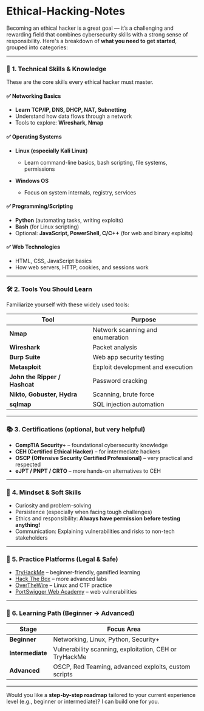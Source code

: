 # Ethical-Hacking-Notes
Becoming an ethical hacker is a great goal — it’s a challenging and rewarding field that combines cybersecurity skills with a strong sense of responsibility. Here's a breakdown of **what you need to get started**, grouped into categories:

---

### 🔧 **1. Technical Skills & Knowledge**

These are the core skills every ethical hacker must master.

#### ✅ Networking Basics

* **Learn TCP/IP, DNS, DHCP, NAT, Subnetting**
* Understand how data flows through a network
* Tools to explore: **Wireshark, Nmap**

#### ✅ Operating Systems

* **Linux (especially Kali Linux)**

  * Learn command-line basics, bash scripting, file systems, permissions
* **Windows OS**

  * Focus on system internals, registry, services

#### ✅ Programming/Scripting

* **Python** (automating tasks, writing exploits)
* **Bash** (for Linux scripting)
* Optional: **JavaScript, PowerShell, C/C++** (for web and binary exploits)

#### ✅ Web Technologies

* HTML, CSS, JavaScript basics
* How web servers, HTTP, cookies, and sessions work

---

### 🛠️ **2. Tools You Should Learn**

Familiarize yourself with these widely used tools:

| Tool                          | Purpose                           |
| ----------------------------- | --------------------------------- |
| **Nmap**                      | Network scanning and enumeration  |
| **Wireshark**                 | Packet analysis                   |
| **Burp Suite**                | Web app security testing          |
| **Metasploit**                | Exploit development and execution |
| **John the Ripper / Hashcat** | Password cracking                 |
| **Nikto, Gobuster, Hydra**    | Scanning, brute force             |
| **sqlmap**                    | SQL injection automation          |

---

### 📚 **3. Certifications (optional, but very helpful)**

* **CompTIA Security+** – foundational cybersecurity knowledge
* **CEH (Certified Ethical Hacker)** – for intermediate hackers
* **OSCP (Offensive Security Certified Professional)** – very practical and respected
* **eJPT / PNPT / CRTO** – more hands-on alternatives to CEH

---

### 🧠 **4. Mindset & Soft Skills**

* Curiosity and problem-solving
* Persistence (especially when facing tough challenges)
* Ethics and responsibility: **Always have permission before testing anything!**
* Communication: Explaining vulnerabilities and risks to non-tech stakeholders

---

### 🧪 **5. Practice Platforms (Legal & Safe)**

* [TryHackMe](https://tryhackme.com) – beginner-friendly, gamified learning
* [Hack The Box](https://www.hackthebox.com) – more advanced labs
* [OverTheWire](https://overthewire.org) – Linux and CTF practice
* [PortSwigger Web Academy](https://portswigger.net/web-security) – web vulnerabilities

---

### 🧭 **6. Learning Path (Beginner → Advanced)**

| Stage            | Focus Area                                             |
| ---------------- | ------------------------------------------------------ |
| **Beginner**     | Networking, Linux, Python, Security+                   |
| **Intermediate** | Vulnerability scanning, exploitation, CEH or TryHackMe |
| **Advanced**     | OSCP, Red Teaming, advanced exploits, custom scripts   |

---

Would you like a **step-by-step roadmap** tailored to your current experience level (e.g., beginner or intermediate)? I can build one for you.
